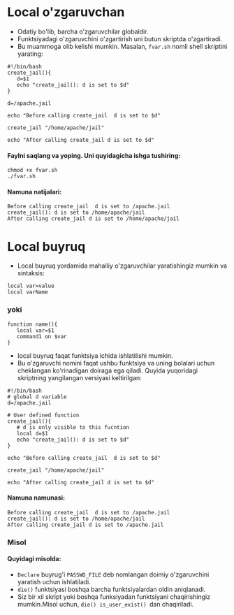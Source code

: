 # Local o'zgaruvchan

- Odatiy bo'lib, barcha o'zgaruvchilar globaldir.
- Funktsiyadagi o'zgaruvchini o'zgartirish uni butun skriptda o'zgartiradi.
- Bu muammoga olib kelishi mumkin. Masalan, ``fvar.sh`` nomli shell skriptini yarating:

```
#!/bin/bash
create_jail(){
   d=$1  
   echo "create_jail(): d is set to $d"
}

d=/apache.jail

echo "Before calling create_jail  d is set to $d"

create_jail "/home/apache/jail"

echo "After calling create_jail d is set to $d"
```

#### Faylni saqlang va yoping. Uni quyidagicha ishga tushiring:

```
chmod +x fvar.sh
./fvar.sh
```


#### Namuna natijalari:

```
Before calling create_jail  d is set to /apache.jail
create_jail(): d is set to /home/apache/jail
After calling create_jail d is set to /home/apache/jail
```

# Local buyruq

- Local buyruq yordamida mahalliy o'zgaruvchilar yaratishingiz mumkin va sintaksis:

```
local var=value
local varName
```

### yoki

```
function name(){
   local var=$1
   command1 on $var
}
```


- local buyruq faqat funktsiya ichida ishlatilishi mumkin.
- Bu o'zgaruvchi nomini faqat ushbu funktsiya va uning bolalari uchun cheklangan ko'rinadigan doiraga ega qiladi. Quyida yuqoridagi skriptning yangilangan versiyasi keltirilgan:


```
#!/bin/bash
# global d variable
d=/apache.jail

# User defined function
create_jail(){
   # d is only visible to this fucntion
   local d=$1  
   echo "create_jail(): d is set to $d"
}

echo "Before calling create_jail  d is set to $d"

create_jail "/home/apache/jail"

echo "After calling create_jail d is set to $d"
```

#### Namuna namunasi:

```
Before calling create_jail  d is set to /apache.jail
create_jail(): d is set to /home/apache/jail
After calling create_jail d is set to /apache.jail
```

### Misol

#### Quyidagi misolda:

- ```Declare``` buyrug'i ```PASSWD_FILE``` deb nomlangan doimiy o'zgaruvchini yaratish uchun ishlatiladi.
- ```die()``` funktsiyasi boshqa barcha funktsiyalardan oldin aniqlanadi.
- Siz bir xil skript yoki boshqa funksiyadan funktsiyani chaqirishingiz mumkin.Misol uchun, ```die() is_user_exist() ```dan chaqiriladi.




